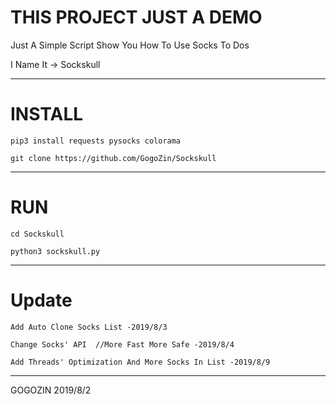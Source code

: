 # THIS PROJECT JUST A DEMO

Just A Simple Script Show You How To Use Socks To Dos

I Name It -> Sockskull
***********************************************************
# INSTALL

    pip3 install requests pysocks colorama
    
    git clone https://github.com/GogoZin/Sockskull
***********************************************************
# RUN

    cd Sockskull

    python3 sockskull.py
***********************************************************
# Update 

    Add Auto Clone Socks List -2019/8/3
    
    Change Socks' API  //More Fast More Safe -2019/8/4
    
    Add Threads' Optimization And More Socks In List -2019/8/9
    
***********************************************************
GOGOZIN 2019/8/2
